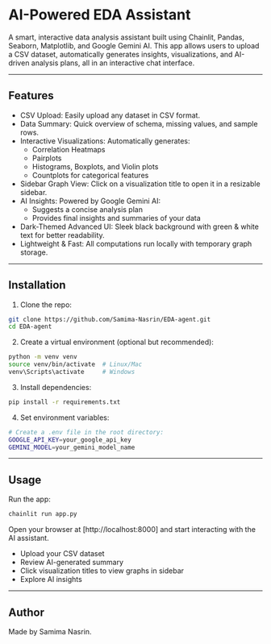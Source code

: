 # AI-Powered EDA Assistant

A smart, interactive data analysis assistant built using Chainlit, Pandas, Seaborn, Matplotlib, and Google Gemini AI.
This app allows users to upload a CSV dataset, automatically generates insights, visualizations, and AI-driven analysis plans, all in an interactive chat interface.

---

## Features

  - CSV Upload: Easily upload any dataset in CSV format.
  - Data Summary: Quick overview of schema, missing values, and sample rows.
  - Interactive Visualizations: Automatically generates:
    - Correlation Heatmaps
    - Pairplots
    - Histograms, Boxplots, and Violin plots
    - Countplots for categorical features
  - Sidebar Graph View: Click on a visualization title to open it in a resizable sidebar.
  - AI Insights: Powered by Google Gemini AI:
    - Suggests a concise analysis plan
    - Provides final insights and summaries of your data
  - Dark-Themed Advanced UI: Sleek black background with green & white text for better readability.
  - Lightweight & Fast: All computations run locally with temporary graph storage.

---

## Installation

1. Clone the repo:
```bash
git clone https://github.com/Samima-Nasrin/EDA-agent.git
cd EDA-agent
```

2. Create a virtual environment (optional but recommended):
```bash
python -m venv venv
source venv/bin/activate  # Linux/Mac
venv\Scripts\activate     # Windows
```

3. Install dependencies:
```bash
pip install -r requirements.txt
```

4. Set environment variables:
```bash
# Create a .env file in the root directory:
GOOGLE_API_KEY=your_google_api_key
GEMINI_MODEL=your_gemini_model_name
```

---

## Usage

Run the app:
```bash
chainlit run app.py
```
Open your browser at [http://localhost:8000]
and start interacting with the AI assistant.
  - Upload your CSV dataset
  - Review AI-generated summary
  - Click visualization titles to view graphs in sidebar
  - Explore AI insights

---

## Author
Made by Samima Nasrin.
